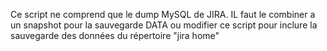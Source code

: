 Ce script ne comprend que le dump MySQL de JIRA. 
IL faut le combiner a un snapshot pour la sauvegarde DATA ou modifier ce script pour inclure la sauvegarde des données du répertoire "jira home"
